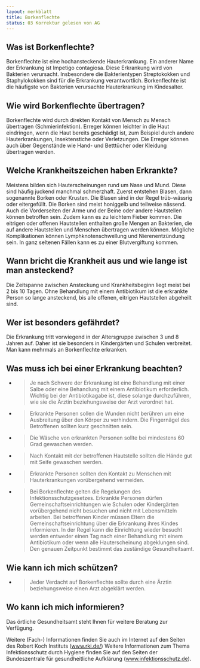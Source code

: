 ```yaml
---
layout: merkblatt
title: Borkenflechte
status: 03 Korrektur gelesen von AG
---
```


 
## Was ist Borkenflechte?

Borkenflechte ist eine hochansteckende Hauterkrankung. Ein anderer Name
der Erkrankung ist Impetigo contagiosa. Diese Erkrankung wird von
Bakterien verursacht. Insbesondere die Bakterientypen Streptokokken und
Staphylokokken sind für die Erkrankung verantwortlich. Borkenflechte ist
die häufigste von Bakterien verursachte Hauterkrankung im Kindesalter.

## Wie wird Borkenflechte übertragen?

Borkenflechte wird durch direkten Kontakt von Mensch zu Mensch
übertragen (Schmierinfektion). Erreger können leichter in die Haut
eindringen, wenn die Haut bereits geschädigt ist, zum Beispiel durch
andere Hauterkrankungen, Insektenstiche oder Verletzungen. Die Erreger
können auch über Gegenstände wie Hand- und Betttücher oder Kleidung
übertragen werden.

## Welche Krankheitszeichen haben Erkrankte?

Meistens bilden sich Hauterscheinungen rund um Nase und Mund. Diese sind
häufig juckend manchmal schmerzhaft. Zuerst entstehen Blasen, dann
sogenannte Borken oder Krusten. Die Blasen sind in der Regel
trüb-wässrig oder eitergefüllt. Die Borken sind meist honiggelb und
teilweise nässend. Auch die Vorderseiten der Arme und der Beine oder
andere Hautstellen können betroffen sein. Zudem kann es zu leichtem
Fieber kommen. Die eitrigen oder offenen Hautstellen enthalten große
Mengen an Bakterien, die auf andere Hautstellen und Menschen übertragen
werden können. Mögliche Komplikationen können Lymphknotenschwellung und
Nierenentzündung sein. In ganz seltenen Fällen kann es zu einer
Blutvergiftung kommen.

## Wann bricht die Krankheit aus und wie lange ist man ansteckend?

Die Zeitspanne zwischen Ansteckung und Krankheitsbeginn liegt meist bei
2 bis 10 Tagen. Ohne Behandlung mit einem Antibiotikum ist die erkrankte
Person so lange ansteckend, bis alle offenen, eitrigen Hautstellen
abgeheilt sind.

## Wer ist besonders gefährdet?

Die Erkrankung tritt vorwiegend in der Altersgruppe zwischen 3 und 8
Jahren auf. Daher ist sie besonders in Kindergärten und Schulen
verbreitet. Man kann mehrmals an Borkenflechte erkranken.

## Was muss ich bei einer Erkrankung beachten?

  - > Je nach Schwere der Erkrankung ist eine Behandlung mit einer Salbe
    > oder eine Behandlung mit einem Antibiotikum erforderlich. Wichtig
    > bei der Antibiotikagabe ist, diese solange durchzuführen, wie sie
    > die Ärztin beziehungsweise der Arzt verordnet hat.

  - > Erkrankte Personen sollen die Wunden nicht berühren um eine
    > Ausbreitung über den Körper zu verhindern. Die Fingernägel des
    > Betroffenen sollten kurz geschnitten sein.

  - > Die Wäsche von erkrankten Personen sollte bei mindestens 60 Grad
    > gewaschen werden.

  - > Nach Kontakt mit der betroffenen Hautstelle sollten die Hände gut
    > mit Seife gewaschen werden.

  - > Erkrankte Personen sollten den Kontakt zu Menschen mit
    > Hauterkrankungen vorübergehend vermeiden.

  - > Bei Borkenflechte gelten die Regelungen des
    > Infektionsschutzgesetzes. Erkrankte Personen dürfen
    > Gemeinschaftseinrichtungen wie Schulen oder Kindergärten
    > vorübergehend nicht besuchen und nicht mit Lebensmitteln
    > arbeiten. Bei betroffenen Kinder müssen Eltern die
    > Gemeinschaftseinrichtung über die Erkrankung ihres Kindes
    > informieren. In der Regel kann die Einrichtung wieder besucht
    > werden entweder einen Tag nach einer Behandlung mit einem
    > Antibiotikum oder wenn alle Hauterscheinung abgeklungen sind. Den
    > genauen Zeitpunkt bestimmt das zuständige Gesundheitsamt.

## Wie kann ich mich schützen?

  - > Jeder Verdacht auf Borkenflechte sollte durch eine Ärztin
    > beziehungsweise einen Arzt abgeklärt werden.

## Wo kann ich mich informieren?

Das örtliche Gesundheitsamt steht Ihnen für weitere Beratung zur
Verfügung.

Weitere (Fach-) Informationen finden Sie auch im Internet auf den Seiten
des Robert Koch Instituts
([<span class="underline">www.rki.de/</span>](http://www.rki.de/))
Weitere Informationen zum Thema Infektionsschutz durch Hygiene finden
Sie auf den Seiten der Bundeszentrale für gesundheitliche Aufklärung
(www.infektionsschutz.de).
